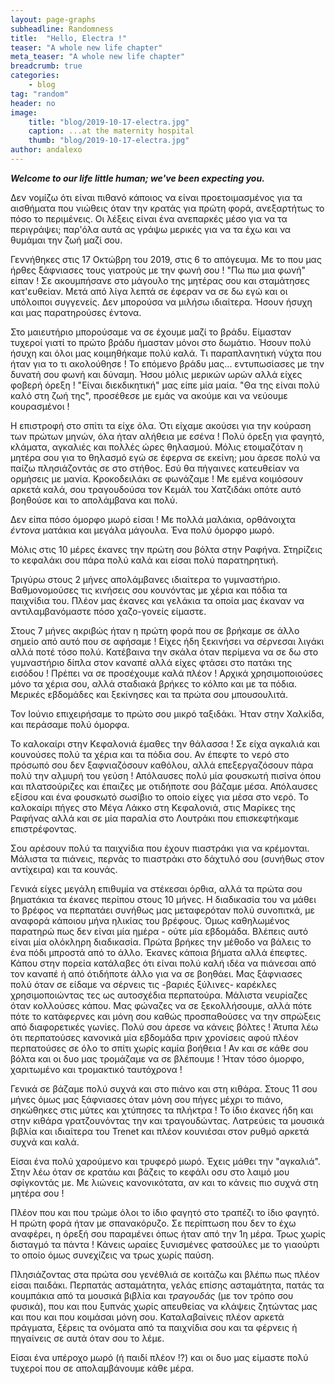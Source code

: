 ```yaml
---
layout: page-graphs
subheadline: Randomness
title:  "Hello, Electra !"
teaser: "A whole new life chapter"
meta_teaser: "A whole new life chapter"
breadcrumb: true
categories:
    - blog
tag: "random"
header: no
image:
    title: "blog/2019-10-17-electra.jpg"
    caption: ...at the maternity hospital
    thumb: "blog/2019-10-17-electra.jpg"
author: andalexo
---
```


***Welcome to our life little human; we've been expecting you.***

Δεν νομίζω ότι είναι πιθανό κάποιος να είναι προετοιμασμένος για τα αισθήματα που νιώθεις όταν την κρατάς για πρώτη φορά, ανεξαρτήτως το πόσο το περιμένεις. 
Οι λέξεις είναι ένα ανεπαρκές μέσο για να τα περιγράψει; παρ'όλα αυτά ας γράψω μερικές για να τα έχω και να θυμάμαι την ζωή μαζί σου. 

Γεννήθηκες στις 17 Οκτώβρη του 2019, στις 6 το απόγευμα. Με το που μας ήρθες ξάφνιασες τους γιατρούς με την φωνή σου ! "Πω πω μια φωνή" είπαν ! Σε ακουμπήσανε στο μάγουλο της μητέρας σου και σταμάτησες κατ'ευθείαν. Μετά από λίγα λεπτά σε έφεραν να σε δω εγώ και οι υπόλοιποι συγγενείς. Δεν μπορούσα να μιλήσω ιδιαίτερα. Ήσουν ήσυχη και μας παρατηρούσες έντονα.

Στο μαιευτήριο μπορούσαμε να σε έχουμε μαζί το βράδυ. Είμασταν τυχεροί γιατί το πρώτο βράδυ ήμασταν μόνοι στο δωμάτιο. Ήσουν πολύ ήσυχη και όλοι μας κοιμηθήκαμε πολύ καλά. Τι παραπλανητική νύχτα που ήταν για το τι ακολούθησε ! Το επόμενο βράδυ μας... εντυπωσίασες με την δυνατή σου φωνή και δύναμη. Ήσου μόλις μερικών ωρών αλλά είχες φοβερή όρεξη ! "Είναι διεκδικητική" μας είπε μία μαία. "Θα της είναι πολύ καλό στη ζωή της", προσέθεσε με εμάς να ακούμε και να νεύουμε κουρασμένοι !

Η επιστροφή στο σπίτι τα είχε όλα. Ότι είχαμε ακούσει για την κούραση των πρώτων μηνών, όλα ήταν αλήθεια με εσένα ! Πολύ όρεξη για φαγητό, κλάματα, αγκαλιές και πολλές ώρες θηλασμού. Μόλις ετοιμαζόταν η μητέρα σου για το θηλασμό εγώ σε έφερνα σε εκείνη; μου άρεσε πολύ να παίζω πλησιάζοντάς σε στο στήθος. Εσύ θα πήγαινες κατευθείαν να ορμήσεις με μανία. Κροκοδειλάκι σε φωνάζαμε ! Με εμένα κοιμόσουν αρκετά καλά, σου τραγουδούσα τον Κεμάλ του Χατζιδάκι οπότε αυτό βοηθούσε και το απολάμβανα και πολύ. 

Δεν είπα πόσο όμορφο μωρό είσαι ! Με πολλά μαλάκια, ορθάνοιχτα _έντονα_ ματάκια και μεγάλα μάγουλα. Ένα πολύ όμορφο μωρό.

Μόλις στις 10 μέρες έκανες την πρώτη σου βόλτα στην Ραφήνα. Στηρίζεις το κεφαλάκι σου πάρα πολύ καλά και είσαι πολύ παρατηρητική. 

Τριγύρω στους 2 μήνες απολάμβανες ιδιαίτερα το γυμναστήριο. Βαθμονομούσες τις κινήσεις σου κουνόντας με χέρια και πόδια τα παιχνίδια του. Πλέον μας έκανες και γελάκια τα οποία μας έκαναν να αντιλαμβανόμαστε πόσο χαζο-γονείς είμαστε. 

Στους 7 μήνες ακριβώς ήταν η πρώτη φορά που σε βρήκαμε σε άλλο σημείο από αυτό που σε αφήσαμε ! Είχες ήδη ξεκινήσει να σέρνεσαι λιγάκι αλλά ποτέ τόσο πολύ. Κατέβαινα την σκάλα όταν περίμενα να σε δω στο γυμναστήριο δίπλα στον καναπέ αλλά είχες φτάσει στο πατάκι της εισόδου ! Πρέπει να σε προσέχουμε καλά πλέον ! Αρχικά χρησιμοποιούσες μόνο τα χέρια σου, αλλά σταδιακά βρήκες το κόλπο και με τα πόδια. Μερικές εβδομάδες και ξεκίνησες και τα πρώτα σου μπουσουλιτά.

Τον Ιούνιο επιχειρήσαμε το πρώτο σου μικρό ταξιδάκι. Ήταν στην Χαλκίδα, και περάσαμε πολύ όμορφα.

Το καλοκαίρι στην Κεφαλονιά έμαθες την θάλασσα ! Σε είχα αγκαλιά  και κουνούσες πολύ τα χέρια και τα πόδια σου. Αν έπεφτε το νερό στο πρόσωπό σου δεν ξαφνιαζόσουν καθόλου, αλλά επεξεργαζόσουν πάρα πολύ την αλμυρή του γεύση ! Απόλαυσες πολύ μία φουσκωτή πισίνα όπου και πλατσούριζες και έπαιζες με οτιδήποτε σου βάζαμε μέσα. Απόλαυσες εξίσου και ένα φουσκωτό σωσίβιο το οποίο είχες για μέσα στο νερό. Το καλοκαίρι πήγες στο Μέγα Λάκκο στη Κεφαλονιά, στις Μαρίκες της Ραφήνας αλλά και σε μία παραλία στο Λουτράκι που επισκεφτήκαμε επιστρέφοντας.

Σου αρέσουν πολύ τα παιχνίδια που έχουν πιαστράκι για να κρέμονται. Μάλιστα τα πιάνεις, περνάς το πιαστράκι στο δάχτυλό σου (συνήθως στον αντίχειρα) και τα κουνάς.

Γενικά είχες μεγάλη επιθυμία να στέκεσαι όρθια, αλλά τα πρώτα σου βηματάκια τα έκανες περίπου στους 10 μήνες. Η διαδικασία του να μάθει το βρέφος να περπατάει συνήθως μας μεταφερόταν πολύ συνοπιτκά, με αναφορά κάποιου μήνα ηλικίας του βρέφους. Όμως καθηλωμένος παρατηρώ πως δεν είναι μία ημέρα - ούτε μία εβδομάδα. Βλέπεις αυτό είναι μία ολόκληρη διαδικασία. Πρώτα βρήκες την μέθοδο να βάλεις το ένα πόδι μπροστά από το άλλο. Έκανες κάποια βήματα αλλά έπεφτες. Κάπου στην πορεία κατάλαβες ότι είναι πολύ καλή ιδέα να πιάνεσαι από τον καναπέ ή από ότιδήποτε άλλο για να σε βοηθάει. Μας ξάφνιασες πολύ όταν σε είδαμε να σέρνεις τις -βαριές ξύλινες- καρέκλες χρησιμοποιώντας τες ως αυτοσχέδια περπατούρα. Μάλιστα νευρίαζες όταν κολλούσες κάπου. Μας φώναζες να σε ξεκολλήσουμε, αλλά πότε πότε το κατάφερνες και μόνη σου καθώς προσπαθούσες να την σπρώξεις από διαφορετικές γωνίες. Πολύ σου άρεσε να κάνεις βόλτες ! Άτυπα λέω ότι περπατούσες κανονικά μία εβδομάδα πριν χρονίσεις αφού πλέον περπατούσες σε όλο το σπίτι χωρίς καμία βοήθεια ! Αν και σε κάθε σου βόλτα και οι δυο μας τρομάζαμε να σε βλέπουμε ! Ήταν τόσο όμορφο, χαριτωμένο και τρομακτικό ταυτόχρονα ! 

Γενικά σε βάζαμε πολύ συχνά και στο πιάνο και στη κιθάρα. Στους 11 σου μήνες όμως μας ξάφνιασες όταν μόνη σου πήγες μέχρι το πιάνο, σηκώθηκες στις μύτες και χτύπησες τα πλήκτρα ! Το ίδιο έκανες ήδη και στην κιθάρα γρατζουνόντας την και τραγουδώντας. Λατρεύεις τα μουσικά βιβλία και ιδιαίτερα του Trenet και πλέον κουνιέσαι στον ρυθμό αρκετά συχνά και καλά.

Είσαι ένα πολύ χαρούμενο και τρυφερό μωρό. Έχεις μάθει την "αγκαλιά". Στην λέω όταν σε κρατάω και βάζεις το κεφάλι οσυ στο λαιμό μου σφίγκοντάς με. Με λιώνεις κανονικότατα, αν και το κάνεις πιο συχνά στη μητέρα σου ! 

Πλέον που και που τρώμε όλοι το ίδιο φαγητό στο τραπέζι το ίδιο φαγητό. Η πρώτη φορά ήταν με σπανακόρυζο. Σε περίπτωση που δεν το έχω αναφέρει, η όρεξή σου παραμένει όπως ήταν από την 1η μέρα. Τρως χωρίς δισταγμό τα πάντα ! Κάνεις ωραίες ξυνισμένες φατσούλες με το γιαούρτι το οποίο όμως συνεχίζεις να τρως χωρίς παύση.

Πλησιάζοντας στα πρώτα σου γενέθλιά σε κοιτάζω και βλέπω πως πλέον είσαι παιδάκι. Περπατάς ασταμάτητα, γελάς επίσης ασταμάτητα, πατάς τα κουμπάκια από τα μουσικά βιβλία και _τραγουδάς_ (με τον τρόπο σου φυσικά), που και που ξυπνάς χωρίς απευθείας να κλάψεις ζητώντας μας και που και που κοιμάσαι μόνη σου. Καταλαβαίνεις πλέον αρκετά πράγματα, ξέρεις τα ονόματα από τα παιχνίδια σου και τα φέρνεις ή πηγαίνεις σε αυτά όταν σου το λέμε. 

Είσαι ένα υπέροχο μωρό (ή παιδί πλέον !?) και οι δυο μας είμαστε πολύ τυχεροί που σε απολαμβάνουμε κάθε μέρα.

<!-- <table cellspacing="0" cellpadding="0" bgcolor="#000000">
<caption align="bottom">non-Electra data retrieved from <a href="https://www.who.int/childgrowth/standards/en/">WHO child growth standards</a></caption>
<tr><td colspan="2">
<div id="weight" style="width: 800px; height: 400px;"></div>
</td></tr>
<tr><td>
<div id="height" style="width: 400px; height: 400px;"></div>
</td><td>
<div id="headcirc" style="width: 400px; height: 400px;"></div>
</td></tr>
</table>

<script src="{{ url }}/assets/electra.js"></script> -->
